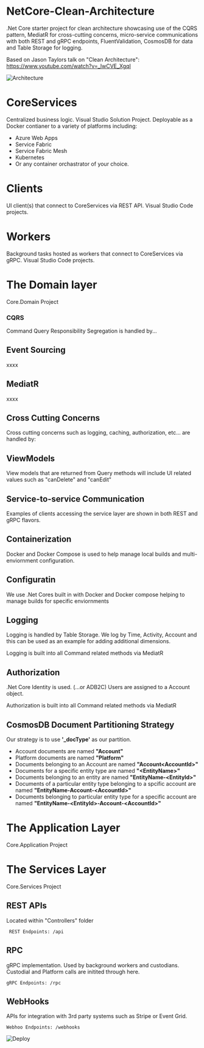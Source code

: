 # NetCore-Clean-Architecture
.Net Core starter project for clean architecture showcasing use of the CQRS pattern, MediatR for cross-cutting concerns, micro-service communications with both REST and gRPC endpoints, FluentValidation, CosmosDB for data and Table Storage for logging.

Based on Jason Taylors talk on "Clean Architecture": https://www.youtube.com/watch?v=_lwCVE_XgqI

![Architecture](https://github.com/INNVTV/NetCore-CQRS/blob/master/_docs/imgs/clean-architecture.png)

# CoreServices
Centralized business logic. Visual Studio Solution Project. Deployable as a Docker contianer to a variety of platforms including:
 * Azure Web Apps
 * Service Fabric
 * Service Fabric Mesh
 * Kubernetes
 * Or any container orchastrator of your choice.

# Clients
UI client(s) that connect to CoreServices via REST API. Visual Studio Code projects.

# Workers
Background tasks hosted as workers that connect to CoreServices via gRPC. Visual Studio Code projects.

# The Domain layer
 Core.Domain Project
 
### CQRS

Command Query Responsibility Segregation is handled by...

## Event Sourcing
xxxx

## MediatR
xxxx

## Cross Cutting Concerns
Cross cutting concerns such as logging, caching, authorization, etc... are handled by:

## ViewModels
View models that are returned from Query methods will include UI related values such as "canDelete" and "canEdit"

## Service-to-service Communication
Examples of clients accessing the service layer are shown in both REST and gRPC flavors.

## Containerization
Docker and Docker Compose is used to help manage local builds and multi-enviornment configuration.

## Configuratin
We use .Net Cores built in with Docker and Docker compose helping to manage builds for specific enviornments

## Logging
Logging is handled by Table Storage. We log by Time, Activity, Account and this can be used as an example for adding additional dimensions.

Logging is built into all Command related methods via MediatR

## Authorization
.Net Core Identity is used. (...or ADB2C) Users are assigned to a Account object.

Authorization is built into all Command related methods via MediatR

## CosmosDB Document Partitioning Strategy
Our strategy is to use **'_docType'** as our partition.

 * Account documents are named **"Account"**
 * Platform documents are named **"Platform"**
 * Documents belonging to an Account are named **"Account\<AccountId\>"**
 * Documents for a specific entity type are named **"\<EntityName\>"**
 * Documents belonging to an entity are named **"EntityName-\<EntityId\>"**
 * Documents of a particular entity type belonging to a spcific account are named **"EntityName-Account-\<AccountId\>"**
 * Documents belonging to particular entity type for a specific account are named **"EntityName-\<EntityId\>-Account-\<AccountId\>"**
 
 # The Application Layer
 Core.Application Project
 
 # The Services Layer
 Core.Services Project
 
 ## REST APIs
 Located within "Controllers" folder
 
     REST Endpoints: /api
 
 ## RPC
gRPC implementation. Used by background workers and custodians. Custodial and Platform calls are initited through here.

    gRPC Endpoints: /rpc

## WebHooks
APIs for integration with 3rd party systems such as Stripe or Event Grid.

    Webhoo Endpoints: /webhooks
 

![Deploy](https://github.com/INNVTV/NetCore-CQRS/blob/master/_docs/imgs/typical-setup.png)